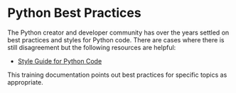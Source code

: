 # Python Best Practices

The Python creator and developer community has over the years settled on best practices and styles for Python code.
There are cases where there is still disagreement but the following resources are helpful:

* [Style Guide for Python Code](https://www.python.org/dev/peps/pep-0008)

This training documentation points out best practices for specific topics as appropriate.
